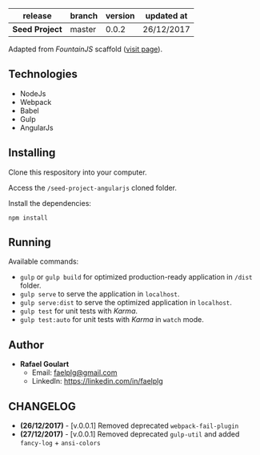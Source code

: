 release                      | branch                  | version | updated at
-----------------------------|-------------------------|---------|-------------
**Seed Project**             | master                  | 0.0.2   | 26/12/2017

Adapted from _FountainJS_ scaffold ([visit page](fountainsjs.io)).

## Technologies

* NodeJs
* Webpack
* Babel
* Gulp
* AngularJs

## Installing

Clone this respository into your computer.

Access the ``/seed-project-angularjs`` cloned folder.

Install the dependencies:
```
npm install
```

## Running

Available commands:

* ``gulp`` or ``gulp build`` for optimized production-ready application in ``/dist`` folder.
* ``gulp serve`` to serve the application in ``localhost``.
* ``gulp serve:dist`` to serve the optimized application in ``localhost``.
* ``gulp test`` for unit tests with _Karma_.
* ``gulp test:auto`` for unit tests with _Karma_ in `watch` mode.

## Author

* **Rafael Goulart**
	* Email: [faelplg@gmail.com](mailto:faelplg@gmail.com)
	* LinkedIn: https://linkedin.com/in/faelplg

## CHANGELOG

* **(26/12/2017)** - [v.0.0.1] Removed deprecated ``webpack-fail-plugin``
* **(27/12/2017)** - [v.0.0.1] Removed deprecated ``gulp-util`` and added ``fancy-log`` + ``ansi-colors``
